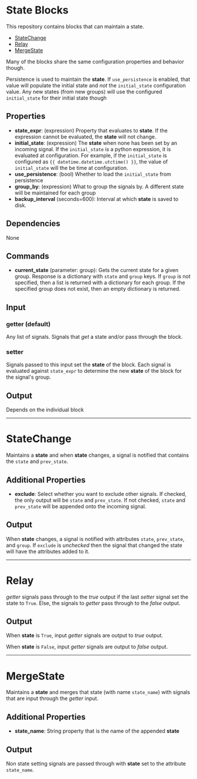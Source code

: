 State Blocks
============

This repository contains blocks that can maintain a state.
 * [StateChange](#statechange)
 * [Relay](#relay)
 * [MergeState](#mergestate)


Many of the blocks share the same configuration properties and behavior though.

Persistence is used to maintain the **state**. If `use_persistence` is enabled, that value will populate the initial state and _not_ the `initial_state` configuration value. Any new states (from new groups) will use the configured `initial_state` for their initial state though

Properties
---------

-   **state_expr**: (expression) Property that evaluates to **state**. If the expression cannot be evaluated, the **state** will not change.
-   **initial_state**: (expression) The **state** when none has been set by an incoming signal. If the `initial_state` is a python expression, it is evaluated at configuration. For example, if the `initial_state` is configured as `{{ datetime.datetime.utctime() }}`, the value of `initial_state` will the be time at configuration.
-   **use_persistence**: (bool) Whether to load the `initial_state` from persistence
-   **group_by**: (expression) What to group the signals by. A different state will be maintained for each group
-   **backup_interval** (seconds=600): Interval at which **state** is saved to disk.

Dependencies
------------
None

Commands
--------
-   **current_state** (parameter: group): Gets the current state for a given group. Response is a dictionary with `state` and `group` keys. If `group` is not specified, then a list is returned with a dictionary for each group. If the specified group does not exist, then an empty dictionary is returned.

Input
-----

### getter (default)

Any list of signals. Signals that _get_ a state and/or pass through the block.

### setter

Signals passed to this input set the **state** of the block. Each signal is evaluated against `state_expr` to determine the new **state** of the block for the signal's group.

Output
------
Depends on the individual block

------------------------------------------------------------------------------

StateChange
============

Maintains a **state** and when **state** changes, a signal is notified that contains the `state` and `prev_state`.


Additional Properties
---------------------

-   **exclude**: Select whether you want to exclude other signals. If checked, the only output will be `state` and `prev_state`. If not checked, `state` and `prev_state` will be appended onto the incoming signal.


Output
------
When **state** changes, a signal is notified with attributes `state`, `prev_state`, and `group`. If `exclude` is _unchecked_ then the signal that changed the state will have the attributes added to it.

------------------------------------------------------------------------------


Relay
=====

*getter* signals pass through to the *true* output if the last *setter* signal set the state to `True`. Else, the signals to *getter* pass through to the *false* output.

Output
------
When **state** is `True`, input *getter* signals are output to *true* output.

When **state** is `False`, input *getter* signals are output to *false* output.

------------------------------------------------------------------------------

MergeState
==========

Maintains a **state** and merges that state (with name `state_name`) with signals that are input through the *getter* input.

Additional Properties
---------------------

-   **state_name**: String property that is the name of the appended **state**

Output
------
Non state setting signals are passed through with **state** set to the attribute `state_name`.
